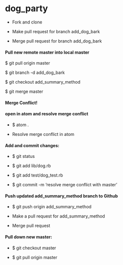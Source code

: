 # dog_party

* Fork and clone

* Make pull request for branch add_dog_bark
* Merge pull request for branch add_dog_bark

#### Pull new remote master into local master 

$ git pull origin master

$ git branch -d add_dog_bark

$ git checkout add_summary_method

$ git merge master


#### Merge Conflict!

#### open in atom and resolve merge conflict

* $ atom .

* Resolve merge conflict in atom

#### Add and commit changes:

* $ git status

* $ git add lib/dog.rb

* $ git add test/dog_test.rb

* $ git commit -m ‘resolve merge conflict with master’

#### Push updated add_summary_method branch to Github

* $ git push origin add_summary_method

* Make a pull request for add_summary_method
* Merge pull request

#### Pull down new master:

* $ git checkout master

* $ git pull origin master
